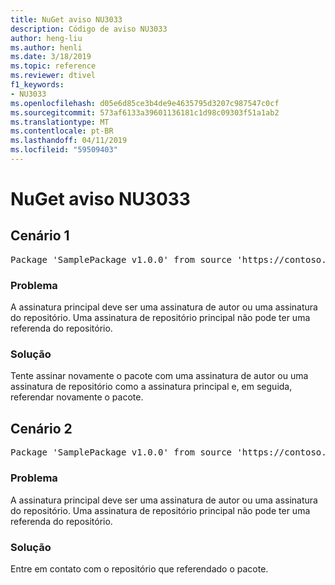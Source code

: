 ```yaml
---
title: NuGet aviso NU3033
description: Código de aviso NU3033
author: heng-liu
ms.author: henli
ms.date: 3/18/2019
ms.topic: reference
ms.reviewer: dtivel
f1_keywords:
- NU3033
ms.openlocfilehash: d05e6d85ce3b4de9e4635795d3207c987547c0cf
ms.sourcegitcommit: 573af6133a39601136181c1d98c09303f51a1ab2
ms.translationtype: MT
ms.contentlocale: pt-BR
ms.lasthandoff: 04/11/2019
ms.locfileid: "59509403"
---
```

# <a name="nuget-warning-nu3033"></a>NuGet aviso NU3033

## <a name="scenario-1"></a>Cenário 1

<pre>Package 'SamplePackage v1.0.0' from source 'https://contoso.com/index.json': A repository primary signature must not have a repository countersignature.</pre>

### <a name="issue"></a>Problema

A assinatura principal deve ser uma assinatura de autor ou uma assinatura do repositório. Uma assinatura de repositório principal não pode ter uma referenda do repositório.

### <a name="solution"></a>Solução

Tente assinar novamente o pacote com uma assinatura de autor ou uma assinatura de repositório como a assinatura principal e, em seguida, referendar novamente o pacote.



## <a name="scenario-2"></a>Cenário 2

<pre>Package 'SamplePackage v1.0.0' from source 'https://contoso.com/index.json': A repository primary signature must not have a repository countersignature.</pre>

### <a name="issue"></a>Problema

A assinatura principal deve ser uma assinatura de autor ou uma assinatura do repositório. Uma assinatura de repositório principal não pode ter uma referenda do repositório.

### <a name="solution"></a>Solução

Entre em contato com o repositório que referendado o pacote.